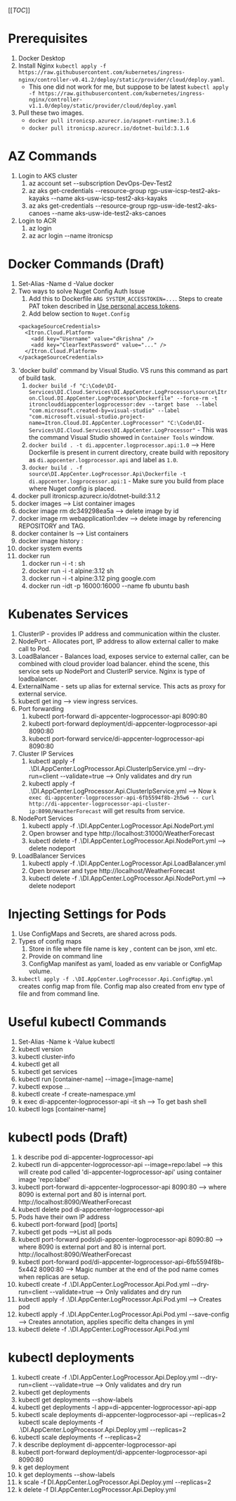 [[_TOC_]]

# Prerequisites
1. Docker Desktop
1. Install Nginx `kubectl apply -f https://raw.githubusercontent.com/kubernetes/ingress-nginx/controller-v0.41.2/deploy/static/provider/cloud/deploy.yaml`.
    * This one did not work for me, but suppose to be latest `kubectl apply -f https://raw.githubusercontent.com/kubernetes/ingress-nginx/controller-v1.1.0/deploy/static/provider/cloud/deploy.yaml` 
1. Pull these two images.
   * `docker pull itronicsp.azurecr.io/aspnet-runtime:3.1.6`
   * `docker pull itronicsp.azurecr.io/dotnet-build:3.1.6` 

# AZ Commands
1. Login to AKS cluster
   1. az account set --subscription DevOps-Dev-Test2
   1. az aks get-credentials --resource-group rgp-usw-icsp-test2-aks-kayaks --name aks-usw-icsp-test2-aks-kayaks
   1. az aks get-credentials --resource-group rgp-usw-ide-test2-aks-canoes --name aks-usw-ide-test2-aks-canoes
1. Login to ACR
   1. az login
   1. az acr login --name itronicsp

# Docker Commands (Draft)
1. Set-Alias -Name d -Value docker
1. Two ways to solve Nuget Config Auth Issue
    1. Add this to Dockerfile `ARG SYSTEM_ACCESSTOKEN=...`. Steps to create PAT token described in [Use personal access tokens](https://docs.microsoft.com/en-us/azure/devops/organizations/accounts/use-personal-access-tokens-to-authenticate?view=azure-devops&tabs=preview-page).
    1. Add below section to `Nuget.Config`
    ```
    <packageSourceCredentials>
      <Itron.Cloud.Platform>
        <add key="Username" value="dkrishna" />
        <add key="ClearTextPassword" value="..." />
      </Itron.Cloud.Platform>
    </packageSourceCredentials>
    ```
1. 'docker build' command by Visual Studio. VS runs this command as part of build task.
   1. `docker build -f "C:\Code\DI-Services\DI.Cloud.Services\DI.AppCenter.LogProcessor\source\Itron.Cloud.DI.AppCenter.LogProcessor\Dockerfile" --force-rm -t itronclouddiappcenterlogprocessor:dev --target base  --label "com.microsoft.created-by=visual-studio" --label "com.microsoft.visual-studio.project-name=Itron.Cloud.DI.AppCenter.LogProcessor" "C:\Code\DI-Services\DI.Cloud.Services\DI.AppCenter.LogProcessor"` - This was the command Visual Studio showed in `Container Tools` window.
   1. `docker build . -t di.appcenter.logprocessor.api:1.0` --> Here Dockerfile is present in current directory, create build with repository as `di.appcenter.logprocessor.api` and label as `1.0`.
   1. `docker build . -f source\DI.AppCenter.LogProcessor.Api\Dockerfile -t di.appcenter.logprocessor.api:1` - Make sure you build from place where Nuget config is placed.
1. docker pull itronicsp.azurecr.io/dotnet-build:3.1.2
1. docker images --> List container images
1. docker image rm dc349298ea5a --> delete image by id
1. docker image rm webapplication1:dev --> delete image by referencing REPOSITORY and TAG.
1. docker container ls --> List containers
1. docker image history <repository>:<tag>
1. docker system events
1. docker run
   1. docker run -i -t <REPOSITORY>:<TAG> sh
   1. docker run -i -t alpine:3.12 sh
   1. docker run -i -t alpine:3.12 ping google.com
   1. docker run -idt -p 16000:16000 --name fb ubuntu bash

# Kubenates Services
1. ClusterIP - provides IP address and communication within the cluster.
1. NodePort - Allocates port, IP address to allow external caller to make call to Pod.
1. LoadBalancer - Balances load, exposes service to external caller, can be combined with cloud provider load balancer. ehind the scene, this service sets up NodePort and ClusterIP service. Nginx is type of loadbalancer.
1. ExternalName - sets up alias for external service. This acts as proxy for external service.
1. kubectl get ing --> view ingress services.
1. Port forwarding
   1. kubectl port-forward di-appcenter-logprocessor-api 8090:80
   1. kubectl port-forward deployment/di-appcenter-logprocessor-api 8090:80
   1. kubectl port-forward service/di-appcenter-logprocessor-api 8090:80
1. Cluster IP Services
    1. kubectl apply -f .\DI.AppCenter.LogProcessor.Api.ClusterIpService.yml  --dry-run=client --validate=true --> Only validates and dry run
    1. kubectl apply -f .\DI.AppCenter.LogProcessor.Api.ClusterIpService.yml --> Now `k exec di-appcenter-logprocessor-api-6fb5594f8b-2h5w6 -- curl http://di-appcenter-logprocessor-api-cluster-ip:8090/WeatherForecast` will get results from service.
1. NodePort Services
    1. kubectl apply -f .\DI.AppCenter.LogProcessor.Api.NodePort.yml
    1. Open browser and type http://localhost:31000/WeatherForecast
    1. kubectl delete -f .\DI.AppCenter.LogProcessor.Api.NodePort.yml --> delete nodeport
1. LoadBalancer Services
    1. kubectl apply -f .\DI.AppCenter.LogProcessor.Api.LoadBalancer.yml
    1. Open browser and type http://localhost/WeatherForecast
    1. kubectl delete -f .\DI.AppCenter.LogProcessor.Api.NodePort.yml --> delete nodeport

# Injecting Settings for Pods
1. Use ConfigMaps and Secrets, are shared across pods.
1. Types of config maps
   1. Store in file where file name is key , content can be json, xml etc.
   1. Provide on command line
   1. ConfigMap manifest as yaml, loaded as env variable or ConfigMap volume.
1. `kubectl apply -f .\DI.AppCenter.LogProcessor.Api.ConfigMap.yml` creates config map from file. Config map also created from env type of file and from command line.

# Useful kubectl Commands
1. Set-Alias -Name k -Value kubectl
1. kubectl version
1. kubectl cluster-info
1. kubectl get all
1. kubectl get services
1. kubectl run [container-name] --image=[image-name]
1. kubectl expose ...
1. kubectl create -f create-namespace.yml
1. k exec di-appcenter-logprocessor-api -it sh --> To get bash shell
1. kubectl logs [container-name]

# kubectl pods (Draft)
1. k describe pod di-appcenter-logprocessor-api
1. kubectl run di-appcenter-logprocessor-api --image=repo:label  --> this will create pod called 'di-appcenter-logprocessor-api' using container image 'repo:label'
1. kubectl port-forward di-appcenter-logprocessor-api 8090:80 --> where 8090 is external port and 80 is internal port. http://localhost:8090/WeatherForecast
1. kubectl delete pod di-appcenter-logprocessor-api
1. Pods have their own IP address
1. kubectl port-forward [pod] [ports]
1. kubectl get pods -->List all pods
1. kubectl port-forward pods\di-appcenter-logprocessor-api 8090:80 --> where 8090 is external port and 80 is internal port. http://localhost:8090/WeatherForecast
1. kubectl port-forward pod/di-appcenter-logprocessor-api-6fb5594f8b-5x442 8090:80 --> Magic number at the end of the pod name comes when replicas are setup.
1. kubectl create -f .\DI.AppCenter.LogProcessor.Api.Pod.yml --dry-run=client --validate=true  --> Only validates and dry run
1. kubectl apply -f .\DI.AppCenter.LogProcessor.Api.Pod.yml --> Creates pod
1. kubectl apply -f .\DI.AppCenter.LogProcessor.Api.Pod.yml --save-config --> Creates annotation, applies specific delta changes in yml
1. kubectl delete -f .\DI.AppCenter.LogProcessor.Api.Pod.yml

# kubectl deployments
1. kubectl create -f .\DI.AppCenter.LogProcessor.Api.Deploy.yml  --dry-run=client --validate=true  --> Only validates and dry run
1. kubectl get deployments
1. kubectl get deployments --show-labels
1. kubectl get deployments -l app=di-appcenter-logprocessor-api-app
1. kubectl scale deployments di-appcenter-logprocessor-api --replicas=2
kubectl scale deployments -f .\DI.AppCenter.LogProcessor.Api.Deploy.yml --replicas=2
1. kubectl scale deployments -f  --replicas=2
1. k describe deployment di-appcenter-logprocessor-api
1. kubectl port-forward deployment/di-appcenter-logprocessor-api 8090:80
1. k get deployment
1. k get deployments --show-labels
1. k scale -f DI.AppCenter.LogProcessor.Api.Deploy.yml --replicas=2
1. k delete -f DI.AppCenter.LogProcessor.Api.Deploy.yml
